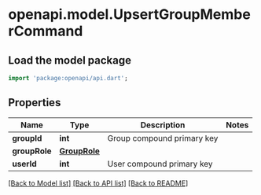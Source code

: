 # openapi.model.UpsertGroupMemberCommand

## Load the model package
```dart
import 'package:openapi/api.dart';
```

## Properties
Name | Type | Description | Notes
------------ | ------------- | ------------- | -------------
**groupId** | **int** | Group compound primary key | 
**groupRole** | [**GroupRole**](GroupRole.md) |  | 
**userId** | **int** | User compound primary key | 

[[Back to Model list]](../README.md#documentation-for-models) [[Back to API list]](../README.md#documentation-for-api-endpoints) [[Back to README]](../README.md)


